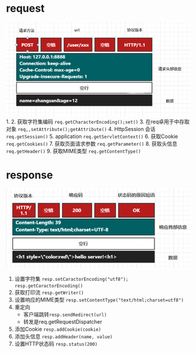 # request
![request报文格式.png](../../../res/imgs/request报文格式.png)
1. 
2. 获取字符集编码 
    `req.getCharacterEncoding();set()`
3. 在req卓用于中存取对象
    `req,,setAttribute();getAttribute()`
4. HttpSession 会话
    `req.getSession()`
5. application
    `req.getServletContext()`
6. 获取Cookie
    `req.getCookies()`
7. 获取页面请求参数
    `req.getParameter()`
8. 获取头信息
    `req.getHeader()`
9. 获取MIME类型
    `req.getContentType()`


# response
![response报文格式.png](../../../res/imgs/response报文格式.png)
1. 设置字符集
    `resp.setCaractorEncoding("utf8");
     resp.getCaractorEncoding()`
2. 获取打印流
    `resp.getWriter()`
3. 设置响应的MIME类型
    `resp.setContentType("text/html;charset=utf8")`
4. 重定向
    - 客户端跳转`resp.sendRedirect(url)`
    - 转发是req.getRequestDispatcher
5. 添加Cookie
    `resp.addCookie(cookie)`
6. 添加头信息
    `resp.addHeader(name, value)`
7. 设置HTTP状态码
    `resp.status(200)`

